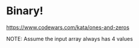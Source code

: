 # Binary!

https://www.codewars.com/kata/ones-and-zeros

NOTE: Assume the input array always has 4 values
